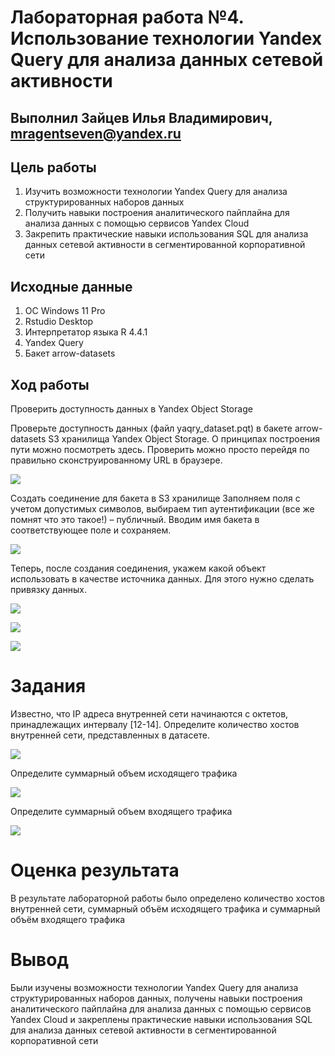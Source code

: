 

# Лабораторная работа №4. Использование технологии Yandex Query для анализа данных сетевой активности

## Выполнил Зайцев Илья Владимирович, mragentseven@yandex.ru

## Цель работы

1.  Изучить возможности технологии Yandex Query для анализа
    структурированных наборов данных
2.  Получить навыки построения аналитического пайплайна для анализа
    данных с помощью сервисов Yandex Cloud
3.  Закрепить практические навыки использования SQL для анализа данных
    сетевой активности в сегментированной корпоративной сети

## Исходные данные

1.  ОС Windows 11 Pro
2.  Rstudio Desktop
3.  Интерпретатор языка R 4.4.1
4.  Yandex Query
5.  Бакет arrow-datasets

## Ход работы

Проверить доступность данных в Yandex Object Storage

Проверьте доступность данных (файл yaqry_dataset.pqt) в бакете
arrow-datasets S3 хранилища Yandex Object Storage. О принципах
построения пути можно посмотреть здесь. Проверить можно просто перейдя
по правильно сконструированному URL в браузере.

![](img/1.png)

Создать соединение для бакета в S3 хранилище Заполняем поля с учетом
допустимых символов, выбираем тип аутентификации (все же помнят что это
такое!) – публичный. Вводим имя бакета в соответствующее поле и
сохраняем.

![](img/2.png)

Теперь, после создания соединения, укажем какой объект использовать в
качестве источника данных. Для этого нужно сделать привязку данных.

![](img/3.png)

![](img/4.png)

![](img/5.png)

# Задания

Известно, что IP адреса внутренней сети начинаются с октетов,
принадлежащих интервалу \[12-14\]. Определите количество хостов
внутренней сети, представленных в датасете.

![](img/6.png)

Определите суммарный объем исходящего трафика

![](img/7.png)

Определите суммарный объем входящего трафика

![](img/8.png)

# Оценка результата

В результате лабораторной работы было определено количество хостов
внутренней сети, суммарный объём исходящего трафика и суммарный объём
входящего трафика

# Вывод

Были изучены возможности технологии Yandex Query для анализа
структурированных наборов данных, получены навыки построения
аналитического пайплайна для анализа данных с помощью сервисов Yandex
Cloud и закреплены практические навыки использования SQL для анализа
данных сетевой активности в сегментированной корпоративной сети
